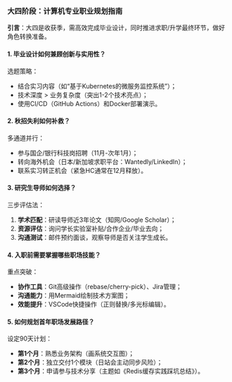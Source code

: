 ### 大四阶段：计算机专业职业规划指南

**引言**：大四是收获季，需高效完成毕业设计，同时推进求职/升学最终环节，做好角色转换准备。

#### 1. 毕业设计如何兼顾创新与实用性？

选题策略：

- 结合实习内容（如“基于Kubernetes的微服务监控系统”）；
- 技术深度 > 业务复杂度（突出1-2个技术亮点）；
- 使用CI/CD（GitHub Actions）和Docker部署演示。

#### 2. 秋招失利如何补救？

多通道并行：

- 参与国企/银行科技岗招聘（11月-次年1月）；
- 转向海外机会（日本/新加坡求职平台：Wantedly/LinkedIn）；
- 联系实习转正机会（紧急HC通常在12月释放）。

#### 3. 研究生导师如何选择？

三步评估法：

1. **学术匹配**：研读导师近3年论文（知网/Google Scholar）；
2. **资源评估**：询问学长实验室补贴/合作企业/毕业去向；
3. **沟通测试**：邮件预约面谈，观察导师是否关注学生成长。

#### 4. 入职前需要掌握哪些职场技能？

重点突破：

- **协作工具**：Git高级操作（rebase/cherry-pick）、Jira管理；
- **沟通能力**：用Mermaid绘制技术方案图；
- **效能提升**：VSCode快捷操作（正则替换/多光标编辑）。

#### 5. 如何规划首年职场发展路径？

设定90天计划：

- **第1个月**：熟悉业务架构（画系统交互图）；
- **第2个月**：独立交付1个模块（日站会主动同步风险）；
- **第3个月**：申请参与技术分享（主题如《Redis缓存实践踩坑总结》）。